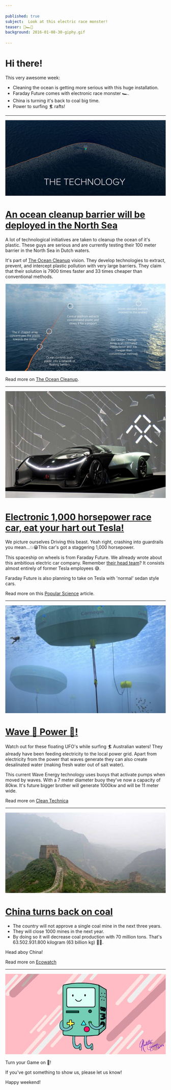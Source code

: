 ```yaml
---

published: true
subject:  Look at this electric race monster!
teaser: 🌊🏎🏓
background: 2016-01-08-30-giphy.gif

---
```


# Hi there!

This very awesome week:

* Cleaning the ocean is getting more serious with this huge installation.
* Faraday Future comes with electronic race monster 🏎.
* China is turning it's back to coal big time.
* Power to surfing 🏄 rafts!

---

[![The Ocean cleanup](2016-01-08-30-ocean-cleanup.jpg)](http://www.theoceancleanup.com/blog/show/item/first-cleanup-barrier-test-to-be-deployed-in-dutch-waters.html)

# [An ocean cleanup barrier will be deployed in the North Sea  ](http://www.theoceancleanup.com/blog/show/item/first-cleanup-barrier-test-to-be-deployed-in-dutch-waters.html)

A lot of technological initiatives are taken to cleanup the ocean of it's plastic. These guys are serious and are currently testing their 100 meter barrier in the North Sea in Dutch waters.

It's part of [The Ocean Cleanup](http://www.theoceancleanup.com/) vision. They develop technologies to extract, prevent, and intercept plastic pollution with very large barriers. They claim that their solution is 7900 times faster and 33 times cheaper than conventional methods.

![Ocean Cleanup methods](2016-01-08-30-ocean-cleanup2.jpg)

Read more on [The Ocean Cleanup](http://www.theoceancleanup.com/blog/show/item/first-cleanup-barrier-test-to-be-deployed-in-dutch-waters.html).

---

[![Faraday Future](2016-01-08-30-faraday.jpg)](http://www.popsci.com/what-is-faraday-future-and-why-should-we-care)

# [Electronic 1,000 horsepower race car, eat your hart out Tesla!](http://www.popsci.com/what-is-faraday-future-and-why-should-we-care)

We picture ourselves Driving this beast. Yeah right, crashing into guardrails you mean...💥😁This car's got a staggering 1,000 horsepower.

This spaceship on wheels is from Faraday Future. We allready wrote about this ambitious electric car company. Remember [their head team](http://www.faradayfuture.com/about.html)? It consists almost entirely of former Tesla employees 😅.

Faraday Future is also planning to take on Tesla with 'normal' sedan style cars.

Read more on this [Popular Science](http://www.popsci.com/what-is-faraday-future-and-why-should-we-care) article.

---
[![Wave  Technology](2016-01-08-30-wave-technology.jpg)](http://cleantechnica.com/2016/01/04/grid-connected-wave-power-station-turned-australia/)

# [Wave 🌊 Power 💪!](http://cleantechnica.com/2016/01/04/grid-connected-wave-power-station-turned-australia/)

Watch out for these floating UFO's while surfing 🏄 Australian waters! They already have been feeding electricity to the local power grid. Apart from electricity from the power that waves generate they can also create desalinated water (making fresh water out of salt water).

This current Wave Energy technology uses buoys that activate pumps when moved by waves. With a 7 meter diameter buoy they've now a capacity of 80kw. It's future bigger brother will generate 1000kw and will be 11 meter wide.       

Read more on [Clean Technica](http://cleantechnica.com/2016/01/04/grid-connected-wave-power-station-turned-australia/)

---
[![China off coal](2016-01-08-30-chinacoal.jpg)](http://ecowatch.com/2016/01/02/china-clamps-down-on-coal/)

# [China turns back on coal](http://ecowatch.com/2016/01/02/china-clamps-down-on-coal/)

* The country will not approve a single coal mine in the next three years.
* They will close 1000 mines in the next year.
* By doing so it will decrease coal production with 70 million tons. That's 63.502.931.800 kilogram (63 billion kg) 🤑😱.

Head aboy China!  

Read more on [Ecowatch](http://ecowatch.com/2016/01/02/china-clamps-down-on-coal/)

---

![Game on](2016-01-08-30-giphy.gif)

Turn your Game on 🙌!

If you've got something to show us, please let us know!

Happy weekend!

